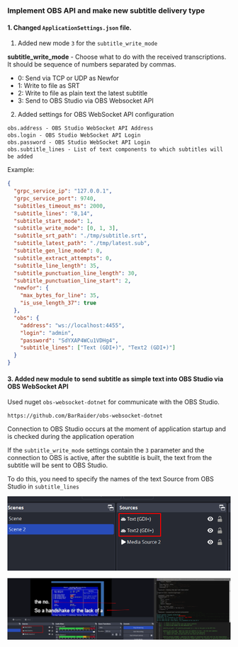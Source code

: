 ### Implement OBS API and make new subtitle delivery type

#### 1. Changed `ApplicationSettings.json` file.

1. Added new mode `3` for the `subtitle_write_mode`

**subtitle_write_mode** - Choose what to do with the received transcriptions. It should be sequence of numbers separated by commas.

- 0: Send via TCP or UDP as Newfor
- 1: Write to file as SRT
- 2: Write to file as plain text the latest subtitle
- 3: Send to OBS Studio via OBS Websocket API

2. Added settings for OBS WebSocket API configuration

```
obs.address - OBS Studio WebSocket API Address
obs.login - OBS Studio WebSocket API Login
obs.password - OBS Studio WebSocket API Login
obs.subtitle_lines - List of text components to which subtitles will be added
```

Example:

```json
{
  "grpc_service_ip": "127.0.0.1",
  "grpc_service_port": 9740,
  "subtitles_timeout_ms": 2000,
  "subtitle_lines": "8,14",
  "subtitle_start_mode": 1,
  "subtitle_write_mode": [0, 1, 3],
  "subtitle_srt_path": "./tmp/subtitle.srt",
  "subtitle_latest_path": "./tmp/latest.sub",
  "subtitle_gen_line_mode": 0,
  "subtitle_extract_attempts": 0,
  "subtitle_line_length": 35,
  "subtitle_punctuation_line_length": 30,
  "subtitle_punctuation_line_start": 2,
  "newfor": {
    "max_bytes_for_line": 35,
    "is_use_length_37": true
  },
  "obs": {
    "address": "ws://localhost:4455",
    "login": "admin",
    "password": "SdYXAP4WCu1VDHg4",
    "subtitle_lines": ["Text (GDI+)", "Text2 (GDI+)"]
  }
}
```

#### 3. Added new module to send subtitle as simple text into OBS Studio via OBS WebSocket API

Used nuget `obs-websocket-dotnet` for communicate with the OBS Studio.

```
https://github.com/BarRaider/obs-websocket-dotnet
```

Connection to OBS Studio occurs at the moment of application startup and is checked during the application operation

If the `subtitle_write_mode` settings contain the `3` parameter and the connection to OBS is active, after the subtitle is built, the text from the subtitle will be sent to OBS Studio.

To do this, you need to specify the names of the text Source from OBS Studio in `subtitle_lines`

![](../attachments/Screenshot_5225.png)

![](../attachments/Screenshot_5224.png)